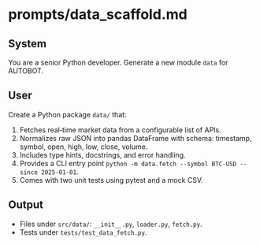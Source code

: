 # prompts/data_scaffold.md

## System
You are a senior Python developer. Generate a new module `data` for AUTOBOT.

## User
Create a Python package `data/` that:
1. Fetches real‑time market data from a configurable list of APIs.
2. Normalizes raw JSON into pandas DataFrame with schema: timestamp, symbol, open, high, low, close, volume.
3. Includes type hints, docstrings, and error handling.
4. Provides a CLI entry point `python -m data.fetch --symbol BTC-USD --since 2025-01-01`.
5. Comes with two unit tests using pytest and a mock CSV.

## Output
- Files under `src/data/`: `__init__.py`, `loader.py`, `fetch.py`.
- Tests under `tests/test_data_fetch.py`.
